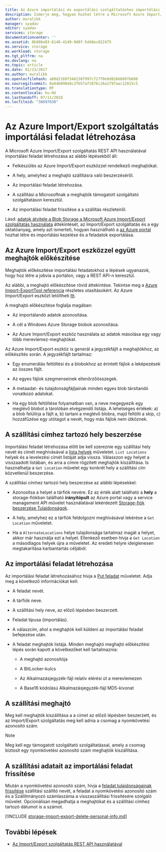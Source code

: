 ```yaml
---
title: Az Azure importálási és exportálási szolgáltatáshoz importálási feladat létrehozása |} A Microsoft Docs
description: Ismerje meg, hogyan hozhat létre a Microsoft Azure Import/Export szolgáltatás importálását.
author: muralikk
manager: syadav
editor: syadav
services: storage
documentationcenter: ''
ms.assetid: 8b886e83-6148-4149-9d0f-5d48ec822475
ms.service: storage
ms.workload: storage
ms.tgt_pltfrm: na
ms.devlang: na
ms.topic: article
ms.date: 01/23/2017
ms.author: muralikk
ms.openlocfilehash: a80d2169f346238f997c727f0e9d82666897b608
ms.sourcegitcommit: 0a84b090d4c2fb57af3876c26a1f97aac12015c5
ms.translationtype: MT
ms.contentlocale: hu-HU
ms.lasthandoff: 07/11/2018
ms.locfileid: "38697638"
---
```

# <a name="creating-an-import-job-for-the-azure-importexport-service"></a>Az Azure Import/Export szolgáltatás importálási feladat létrehozása

A Microsoft Azure Import/Export szolgáltatás REST API használatával importálási feladat létrehozása az alábbi lépésekből áll:

-   Felkészülés az Azure Import/Export eszközzel rendelkező meghajtókat.

-   A hely, amelyhez a meghajtó szállításra való beszerzéséről.

-   Az importálási feladat létrehozása.

-   A szállítási a Microsoftnak a meghajtók támogatott szolgáltató szolgáltatáson keresztül.

-   Az importálási feladat frissítése a a szállítás részleteiről.

 Lásd: [adatok átvitele a Blob Storage a Microsoft Azure Import/Export szolgáltatás használata](storage-import-export-service.md) áttekintését, az Import/Export szolgáltatás és a egy oktatóanyag, amely azt ismerteti, hogyan használható a [az Azure portal](https://portal.azure.com/) hozhat létre és importálási kezelése és a feladatok exportálása.

## <a name="preparing-drives-with-the-azure-importexport-tool"></a>Az Azure Import/Export eszközzel együtt meghajtók előkészítése

Meghajtók előkészítése importálási feladatokhoz a lépések ugyanazok, hogy hoz létre a jobvia a portálon, vagy a REST API-n keresztül.

Az alábbi, a meghajtó előkészítése rövid áttekintése. Tekintse meg a [Azure Import-ExportTool referencia](storage-import-export-tool-how-to-v1.md) részletes utasításokért. Az Azure Import/Export eszközt letöltheti [Itt](http://go.microsoft.com/fwlink/?LinkID=301900).

A meghajtó előkészítése foglalja magában:

-   Az importálandó adatok azonosítása.

-   A cél a Windows Azure Storage blobok azonosítása.

-   Az Azure Import/Export eszköz használata az adatok másolása egy vagy több merevlemez-meghajtókat.

 Az Azure Import/Export eszköz is generál a jegyzékfájlt a meghajtókhoz, az előkészítés során. A jegyzékfájlt tartalmaz:

-   Egy enumerálás feltöltési és a blobokhoz az érintett fájlok a leképezések az összes fájlt.

-   Az egyes fájlok szegmenseinek ellenőrzőösszegek.

-   A metaadat- és tulajdonságfájljainak minden egyes blob társítandó vonatkozó adatokat.

-   Ha egy blob feltöltése folyamatban van, a neve megegyezik egy meglévő blobot a tárolóban elvégzendő listája. A lehetséges értékek: a) a blob felülírja a fájlt a, b) tartani a meglévő blobra, majd feltölti a skip, c) hozzáfűzése egy utótagot a nevét, hogy más fájlok nem ütköznek.

## <a name="obtaining-your-shipping-location"></a>A szállítási címhez tartozó hely beszerzése

Importálási feladat létrehozása előtt be kell szereznie egy szállítási hely nevét és címét meghívásával a [lista helyek](/rest/api/storageimportexport/listlocations) műveletet. `List Locations` helyek és a levelezési címét listáját adja vissza. Válasszon egy helyet a visszaadott listában, és arra a címre rögzített meghajtók kiszállítása. Is használhatja a `Get Location` művelet egy konkrét hely a szállítási cím közvetlenül beszerzése.

 A szállítási címhez tartozó hely beszerzése az alábbi lépésekkel:

-   Azonosítsa a helyet a tárfiók nevére. Ez az érték alatt található a **hely** a storage-fiókban található **irányítópult** az Azure portal vagy a service management API művelet használatával lekérdezett [Storage-fiók beszerzése Tulajdonságok](/rest/api/storagerp/storageaccounts#StorageAccounts_GetProperties).

-   A hely, amelyhez ez a tárfiók feldolgozni meghívásával lekérése a `Get Location` műveletet.

-   Ha a `AlternateLocations` helye tulajdonsága tartalmaz magát a helyet, akkor már használja ezt a helyet. Ellenkező esetben hívja a `Get Location` a másodlagos helyek újra a műveletet. Az eredeti helyre ideiglenesen megtakarítása karbantartás céljából.

## <a name="creating-the-import-job"></a>Az importálási feladat létrehozása
Az importálási feladat létrehozásához hívja a [Put feladat](/rest/api/storageimportexport/jobs#Jobs_CreateOrUpdate) műveletet. Adja meg a következő információkat kell:

-   A feladat nevét.

-   A tárfiók neve.

-   A szállítási hely neve, az előző lépésben beszerzett.

-   Feladat típusa (importálás).

-   A válaszcím, ahol a meghajtók kell küldeni az importálási feladat befejezése után.

-   A feladat meghajtók listája. Minden meghajtó meghajtó előkészítési lépés során kapott a következőket kell tartalmaznia:

    -   A meghajtó azonosítója

    -   A BitLocker-kulcs

    -   Az Alkalmazásjegyzék-fájl relatív elérési út a merevlemezen

    -   A Base16 kódolású Alkalmazásjegyzék-fájl MD5-kivonat

## <a name="shipping-your-drives"></a>A szállítási meghajtó
Meg kell meghajtók kiszállítása a a címet az előző lépésben beszerzett, és az Import/Export szolgáltatás meg kell adnia a csomag a nyomkövetési azonosító szám.

> [!NOTE]
>  Meg kell egy támogatott szolgáltató szolgáltatással, amely a csomag biztosít egy nyomkövetési azonosító szám meghajtók kiszállítása.

## <a name="updating-the-import-job-with-your-shipping-information"></a>A szállítási adatait az importálási feladat frissítése
Miután a nyomkövetési azonosító szám, hívja a [feladat tulajdonságainak frissítése](/api/storageimportexport/jobs#Jobs_Update) szállítási szállító nevét, a feladat a nyomkövetési azonosító szám és a Szállítmányozó számlaszáma a visszaszállítási frissítésére szolgáló művelet. Opcionálisan megadhatja a meghajtókat és a szállítási címhez tartozó dátumot is a számot.

[!INCLUDE [storage-import-export-delete-personal-info.md](../../../includes/storage-import-export-delete-personal-info.md)]

## <a name="next-steps"></a>További lépések

* [Az Import/Export szolgáltatás REST API használatával](storage-import-export-using-the-rest-api.md)
